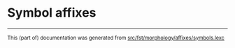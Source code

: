 
# Symbol affixes

* * *

<small>This (part of) documentation was generated from [src/fst/morphology/affixes/symbols.lexc](https://github.com/giellalt/lang-ckt/blob/main/src/fst/morphology/affixes/symbols.lexc)</small>

